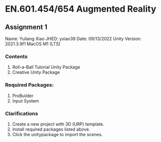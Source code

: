 # EN.601.454/654 Augmented Reality
## Assignment 1
Name: Yuliang Xiao
JHED: yxiao39
Date: 09/13/2022
Unity Version: 2021.3.9f1 MacOS M1 (LTS)

### Contents
1. Roll-a-Ball Tutorial Unity Package
2. Creative Unity Package

### Required Packages:
1. ProBuilder
2. Input System

### Clarifications
1. Create a new project with 3D (URP) template.
2. Install required packages listed above.
3. Click the unitypackage to import the scenes.